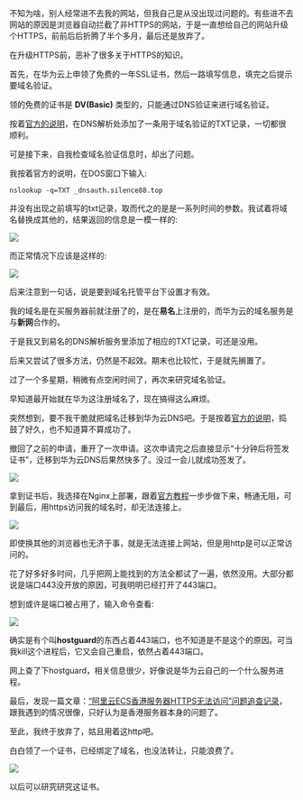 不知为啥，别人经常进不去我的网站，但我自己是从没出现过问题的。有些进不去网站的原因是浏览器自动拦截了非HTTPS的网站，于是一直想给自己的网站升级个HTTPS，前前后后折腾了半个多月，最后还是放弃了。

在升级HTTPS前，恶补了很多关于HTTPS的知识。

首先，在华为云上申领了免费的一年SSL证书，然后一路填写信息，填完之后提示要域名验证。

领的免费的证书是 **DV(Basic)** 类型的，只能通过DNS验证来进行域名验证。

按着[官方的说明](https://support.huaweicloud.com/ccm_faq/ccm_01_0268.html)，在DNS解析处添加了一条用于域名验证的TXT记录，一切都很顺利。

可是接下来，自我检查域名验证信息时，却出了问题。

我按着官方的说明，在DOS窗口下输入:

```
nslookup -q=TXT _dnsauth.silence88.top
```

并没有出现之前填写的txt记录，取而代之的是是一系列时间的参数。我试着将域名替换成其他的，结果返回的信息是一模一样的:

![](https://s2.loli.net/2022/06/15/fgu4ZLoUMeGvTS7.png)

而正常情况下应该是这样的:

![](https://s2.loli.net/2022/06/15/62x5oFRzEfNjBeI.png)

后来注意到一句话，说是要到域名托管平台下设置才有效。

我的域名是在买服务器前就注册了的，是在**易名**上注册的，而华为云的域名服务是与**新网**合作的。

于是我又到易名的DNS解析服务里添加了相应的TXT记录，可还是没用。

后来又尝试了很多方法，仍然是不起效。期末也比较忙，于是就先搁置了。

过了一个多星期，稍微有点空闲时间了，再次来研究域名验证。

早知道最开始就在华为这注册域名了，现在搞得这么麻烦。

突然想到，要不我干脆就把域名迁移到华为云DNS吧。于是按着[官方的说明](https://support.huaweicloud.com/dns_faq/dns_faq_001.html)，捣鼓了好久，也不知道算不算成功了。

撤回了之前的申请，重开了一次申请。这次申请完之后直接显示“十分钟后将签发证书”，迁移到华为云DNS后果然快多了。没过一会儿就成功签发了。

![](https://s2.loli.net/2022/06/15/EkFUhHuWyI5gdx2.png)

拿到证书后，我选择在Nginx上部署，跟着[官方教程](https://support.huaweicloud.com/usermanual-ccm/ccm_01_0082.html)一步步做下来，畅通无阻，可到最后，用https访问我的域名时，却无法连接上。

![](https://s2.loli.net/2022/06/15/TMlEJPaoU5xdArD.png)

即使换其他的浏览器也无济于事，就是无法连接上网站，但是用http是可以正常访问的。

花了好多好多时间，几乎把网上能找到的方法全都试了一遍，依然没用。大部分都说是端口443没开放的原因，可我明明已经打开了443端口。

想到或许是端口被占用了，输入命令查看:

![](https://s2.loli.net/2022/06/15/hAMdksmuYBEITbR.png)

确实是有个叫**hostguard**的东西占着443端口，也不知道是不是这个的原因。可当我kill这个进程后，它又会自己重启，依然占着443端口。

网上查了下hostguard，相关信息很少，好像说是华为云自己的一个什么服务进程。

最后，发现一篇文章：[“阿里云ECS香港服务器HTTPS无法访问”问题追查记录](https://vimsky.com/article/3896.html)，跟我遇到的情况很像，只好认为是香港服务器本身的问题了。

至此，我终于放弃了，姑且用着这http吧。

白白领了一个证书，已经绑定了域名，也没法转让，只能浪费了。

![](https://s2.loli.net/2022/06/15/1I9ykglDxUMaR8n.png)

以后可以研究研究这证书。

